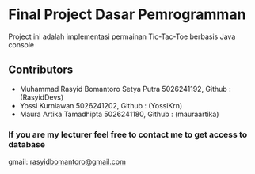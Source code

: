  # Final Project Dasar Pemrogramman

Project ini adalah implementasi permainan Tic-Tac-Toe berbasis Java console

## Contributors

- Muhammad Rasyid Bomantoro Setya Putra 5026241192, Github : (RasyidDevs)
- Yossi Kurniawan 5026241202, Github : (YossiKrn)
- Maura Artika Tamadhipta 5026241180, Github : (mauraartika)

### If you are my lecturer feel free to contact me to get  access to  database
gmail: rasyidbomantoro@gmail.com







